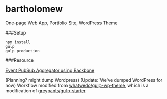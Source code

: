 bartholomew
==========================

One-page Web App, Portfolio Site, WordPress Theme

###Setup

```
npm install
gulp
gulp production
```

###Resource

[Event PubSub Aggregator using Backbone](http://lostechies.com/derickbailey/2011/07/19/references-routing-and-the-event-aggregator-coordinating-views-in-backbone-js/)

(Planning? might dump Wordpress) (Update: We've dumped WordPress for now) Workflow modified from [whatwedo/gulp-wp-theme](https://github.com/whatwedo/gulp-wp-theme), which is a modification of [greypants/gulp-starter](https://github.com/greypants/gulp-starter).
